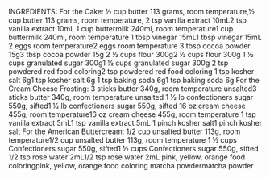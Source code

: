 INGREDIENTS:
For the Cake:
½ cup butter 113 grams, room temperature,½ cup butter 113 grams, room temperature,
2 tsp vanilla extract 10mL2 tsp vanilla extract 10mL
1 cup buttermilk 240ml, room temperature1 cup buttermilk 240ml, room temperature
1 tbsp vinegar 15mL1 tbsp vinegar 15mL
2 eggs room temperature2 eggs room temperature
3 tbsp cocoa powder 15g3 tbsp cocoa powder 15g
2 ½ cups flour 300g2 ½ cups flour 300g
1 ½ cups granulated sugar 300g1 ½ cups granulated sugar 300g
2 tsp powdered red food coloring2 tsp powdered red food coloring
1 tsp kosher salt 6g1 tsp kosher salt 6g
1 tsp baking soda 6g1 tsp baking soda 6g
For the Cream Cheese Frosting:
3 sticks butter 340g, room temperature unsalted3 sticks butter 340g, room temperature unsalted
1 ½ lb confectioners sugar 550g, sifted1 ½ lb confectioners sugar 550g, sifted
16 oz cream cheese 455g, room temperature16 oz cream cheese 455g, room temperature
1 tsp vanilla extract 5mL1 tsp vanilla extract 5mL
1 pinch kosher salt1 pinch kosher salt
For the American Buttercream:
1/2 cup unsalted butter 113g, room temperature1/2 cup unsalted butter 113g, room temperature
1 ½ cups Confectioners sugar 550g, sifted1 ½ cups Confectioners sugar 550g, sifted
1/2 tsp rose water 2mL1/2 tsp rose water 2mL
pink, yellow, orange food coloringpink, yellow, orange food coloring
matcha powdermatcha powder